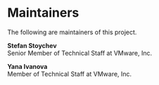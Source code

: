 # Maintainers

The following are maintainers of this project.

**Stefan Stoychev**  
Senior Member of Technical Staff at VMware, Inc.

**Yana Ivanova**  
Member of Technical Staff at VMware, Inc.
